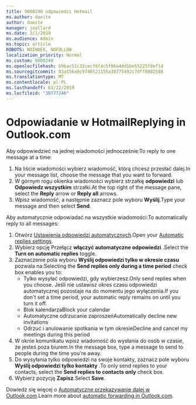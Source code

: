 ```yaml
---
title: 9000240 odpowiedzi Hotmail
ms.author: daeite
author: daeite
manager: joallard
ms.date: 3/1/2019
ms.audience: Admin
ms.topic: article
ROBOTS: NOINDEX, NOFOLLOW
localization_priority: Normal
ms.custom: 9000240
ms.openlocfilehash: b9bac51c32cecf6f4c5f86a4dd1be55225f8ef1d
ms.sourcegitcommit: 03a156a9c9740521155a30775492c7dff0982588
ms.translationtype: MT
ms.contentlocale: pl-PL
ms.lasthandoff: 03/22/2019
ms.locfileid: "30777246"
---
```

# <a name="replying-in-outlookcom"></a><span data-ttu-id="b2fa1-102">Odpowiadanie w Hotmail</span><span class="sxs-lookup"><span data-stu-id="b2fa1-102">Replying in Outlook.com</span></span>

<span data-ttu-id="b2fa1-103">Aby odpowiedzieć na jednej wiadomości jednocześnie:</span><span class="sxs-lookup"><span data-stu-id="b2fa1-103">To reply to one message at a time:</span></span>

1. <span data-ttu-id="b2fa1-104">Na liście wiadomości wybierz wiadomość, którą chcesz przesłać dalej.</span><span class="sxs-lookup"><span data-stu-id="b2fa1-104">In your message list, choose the message that you want to forward.</span></span>
2. <span data-ttu-id="b2fa1-105">W górnym rogu okienka wiadomości wybierz strzałkę **odpowiedzi** lub **Odpowiedz wszystkim** strzałki.</span><span class="sxs-lookup"><span data-stu-id="b2fa1-105">At the top right of the message pane, select the **Reply** arrow or **Reply all** arrows.</span></span>
3. <span data-ttu-id="b2fa1-106">Wpisz wiadomość, a następnie zaznacz pole wyboru **Wyślij**.</span><span class="sxs-lookup"><span data-stu-id="b2fa1-106">Type your message and then select **Send**.</span></span>

<span data-ttu-id="b2fa1-107">Aby automatycznie odpowiadać na wszystkie wiadomości:</span><span class="sxs-lookup"><span data-stu-id="b2fa1-107">To automatically reply to all messages:</span></span>

1. <span data-ttu-id="b2fa1-108">Otwórz [Ustawienia odpowiedzi automatycznych](https://outlook.live.com/mail/options/mail/automaticReplies/automaticRepliesOption).</span><span class="sxs-lookup"><span data-stu-id="b2fa1-108">Open your [Automatic replies settings](https://outlook.live.com/mail/options/mail/automaticReplies/automaticRepliesOption).</span></span>
2. <span data-ttu-id="b2fa1-109">Wybierz opcję Przełącz **włączyć automatyczne odpowiedzi** .</span><span class="sxs-lookup"><span data-stu-id="b2fa1-109">Select the **Turn on automatic replies** toggle.</span></span>
3. <span data-ttu-id="b2fa1-110">Zaznaczenie pola wyboru **Wyślij odpowiedzi tylko w okresie czasu** pozwala na:</span><span class="sxs-lookup"><span data-stu-id="b2fa1-110">Selecting the **Send replies only during a time period** check box enables you to:</span></span>
    - <span data-ttu-id="b2fa1-111">Tylko wysyłać odpowiedzi, gdy wybierzesz.</span><span class="sxs-lookup"><span data-stu-id="b2fa1-111">Only send replies when you choose.</span></span> <span data-ttu-id="b2fa1-112">Jeśli nie ustawisz okres czasu odpowiedzi automatycznej pozostaje na do momentu jego wyłączenia.</span><span class="sxs-lookup"><span data-stu-id="b2fa1-112">If you don't set a time period, your automatic reply remains on until you turn it off.</span></span>
    - <span data-ttu-id="b2fa1-113">Blok kalendarza</span><span class="sxs-lookup"><span data-stu-id="b2fa1-113">Block your calendar</span></span>
    - <span data-ttu-id="b2fa1-114">Automatyczne odrzucanie zaproszeń</span><span class="sxs-lookup"><span data-stu-id="b2fa1-114">Automatically decline new invitations</span></span>
    - <span data-ttu-id="b2fa1-115">Odrzuć i anulowanie spotkania w tym okresie</span><span class="sxs-lookup"><span data-stu-id="b2fa1-115">Decline and cancel my meetings during this period</span></span>
4. <span data-ttu-id="b2fa1-116">W oknie komunikatu wpisz wiadomość do wysłania do osób w czasie, że jesteś poza biurem.</span><span class="sxs-lookup"><span data-stu-id="b2fa1-116">In the message box, type a message to send to people during the time you're away.</span></span>
5. <span data-ttu-id="b2fa1-117">Do wysyłania tylko odpowiedzi na swoje kontakty, zaznacz pole wyboru **Wyślij odpowiedzi tylko kontakty** .</span><span class="sxs-lookup"><span data-stu-id="b2fa1-117">To only send replies to your contacts, select the **Send replies to contacts only** check box.</span></span>
6. <span data-ttu-id="b2fa1-118">Wybierz pozycję **Zapisz**.</span><span class="sxs-lookup"><span data-stu-id="b2fa1-118">Select **Save**.</span></span>

<span data-ttu-id="b2fa1-119">Dowiedz się więcej o [Automatyczne przekazywanie dalej w Outlook.com](https://support.office.com/article/14614626-9855-48dc-a986-dec81d07b1a0).</span><span class="sxs-lookup"><span data-stu-id="b2fa1-119">Learn more about [automatic forwarding in Outlook.com](https://support.office.com/article/14614626-9855-48dc-a986-dec81d07b1a0).</span></span>